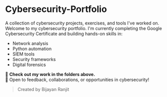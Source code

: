 # Cybersecurity-Portfolio
A collection of cybersecurity projects, exercises, and tools I've worked on.
Welcome to my cybersecurity portfolio. I'm currently completing the Google Cybersecurity Certificate and building hands-on skills in:

- Network analysis
- Python automation
- SIEM tools
- Security frameworks
- Digital forensics

🔐 **Check out my work in the folders above.**  
💬 Open to feedback, collaborations, or opportunities in cybersecurity!

> Created by Bijayan Ranjit
